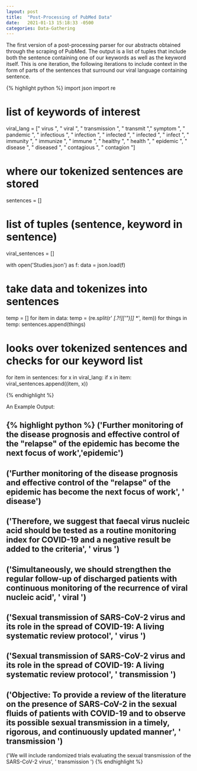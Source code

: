 ```yaml
---
layout: post
title:  "Post-Processing of PubMed Data"
date:   2021-01-13 15:18:33 -0500
categories: Data-Gathering
---
```


The first version of a post-processing parser for our abstracts obtained through the scraping of PubMed. The output is a list of tuples that include both the sentence containing one of our keywords as well as the keyword itself. This is one iteration, the following iterations to include context in the form of parts of the sentences that surround our viral language containing sentence. 

{% highlight python %}
import json
import re

# list of keywords of interest
viral_lang = [" virus ", " viral ", " transmission ", " transmit "," symptom ", " pandemic ", " infectious ", " infection ", " infected ", " infected ", " infect ", " immunity ", " immunize ", " immune ", " healthy ", " health ", " epidemic ", " disease ", " diseased ", " contagious ", " contagion "]
# where our tokenized sentences are stored
sentences = []
# list of tuples (sentence, keyword in sentence)
viral_sentences = []

with open('Studies.json') as f:
    data = json.load(f)

# take data and tokenizes into sentences
temp = []
for item in data:
    temp = (re.split(r' *[\.\?!][\'"\)\]]* *', item))
    for things in temp:
        sentences.append(things)

# looks over tokenized sentences and checks for our keyword list
for item in sentences:
    for x in viral_lang:
        if x in item:
            viral_sentences.append((item, x))

{% endhighlight %}

An Example Output:

{% highlight python %}
('Further monitoring of the disease prognosis and effective control of the "relapse" of the epidemic has become the next focus of work','epidemic')
-------------------------
('Further monitoring of the disease prognosis and effective control of the "relapse" of the epidemic has become the next focus of work', '   disease')
-------------------------
('Therefore, we suggest that faecal virus nucleic acid should be tested as a routine monitoring index for COVID-19 and a negative result be added to the criteria', ' virus ')   
-------------------------
('Simultaneously, we should strengthen the regular follow-up of discharged patients with continuous monitoring of the recurrence of viral nucleic acid', ' viral ')
-------------------------
('Sexual transmission of SARS-CoV-2 virus and its role in the spread of COVID-19: A living systematic review protocol', ' virus ')
-------------------------
('Sexual transmission of SARS-CoV-2 virus and its role in the spread of COVID-19: A living systematic review protocol', ' transmission ')
-------------------------
('Objective: To provide a review of the literature on the presence of SARS-CoV-2 in the sexual fluids of patients with COVID-19 and to observe its possible sexual transmission in a timely, rigorous, and continuously updated manner', ' transmission ')
-------------------------
('We will include randomized trials evaluating the sexual transmission of the SARS-CoV-2 virus', ' transmission ')
{% endhighlight %}